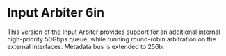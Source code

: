 
# Input Arbiter 6in

This version of the Input Arbiter provides support for an additional internal high-priority 50Gbps queue, while running round-robin arbitration on the external interfaces.
Metadata bus is extended to 256b.
